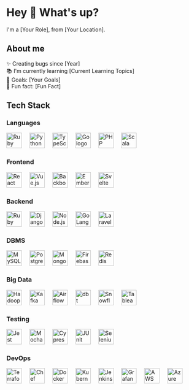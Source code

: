 <h1 align="left">Hey 👋 What's up?</h1>

<p align="left">I'm a [Your Role], from [Your Location].</p>

<h2 align="left">About me</h2>

<p align="left">✨ Creating bugs since [Year]<br>📚 I'm currently learning [Current Learning Topics]<br>🎯 Goals: [Your Goals]<br>🎲 Fun fact: [Fun Fact]</p>

<h2 align="left">Tech Stack</h2>

<h3 align="left">Languages</h3>

<div align="left">
  <img src="https://cdn.jsdelivr.net/gh/devicons/devicon/icons/ruby/ruby-original.svg" height="40" alt="Ruby logo" />
  <img width="12" />
  <img src="https://cdn.jsdelivr.net/gh/devicons/devicon/icons/python/python-original.svg" height="40" alt="Python logo" />
  <img width="12" />
  <img src="https://cdn.jsdelivr.net/gh/devicons/devicon/icons/typescript/typescript-original.svg" height="40" alt="TypeScript logo" />
  <img width="12" />
  <img src="https://cdn.jsdelivr.net/gh/devicons/devicon/icons/go/go-original.svg" height="40" alt="Go logo" />
  <img width="12" />
  <img src="https://cdn.jsdelivr.net/gh/devicons/devicon/icons/php/php-original.svg" height="40" alt="PHP logo" />
  <img width="12" />
  <img src="https://cdn.jsdelivr.net/gh/devicons/devicon/icons/scala/scala-original.svg" height="40" alt="Scala logo" />
</div>

<h3 align="left">Frontend</h3>

<div align="left">
  <img src="https://cdn.jsdelivr.net/gh/devicons/devicon/icons/react/react-original.svg" height="40" alt="React logo" />
  <img width="12" />
  <img src="https://cdn.jsdelivr.net/gh/devicons/devicon/icons/vuejs/vuejs-original.svg" height="40" alt="Vue.js logo" />
  <img width="12" />
  <img src="https://cdn.jsdelivr.net/gh/devicons/devicon/icons/backbone/backbone-original.svg" height="40" alt="Backbone.js logo" />
  <img width="12" />
  <img src="https://cdn.jsdelivr.net/gh/devicons/devicon/icons/ember/ember-original.svg" height="40" alt="Ember.js logo" />
  <img width="12" />
  <img src="https://cdn.jsdelivr.net/gh/devicons/devicon/icons/svelte/svelte-original.svg" height="40" alt="Svelte logo" />
</div>

<h3 align="left">Backend</h3>

<div align="left">
  <img src="https://cdn.jsdelivr.net/gh/devicons/devicon/icons/rails/rails-original.svg" height="40" alt="Ruby on Rails logo" />
  <img width="12" />
  <img src="https://cdn.jsdelivr.net/gh/devicons/devicon/icons/django/django-original.svg" height="40" alt="Django logo" />
  <img width="12" />
  <img src="https://cdn.jsdelivr.net/gh/devicons/devicon/icons/nodejs/nodejs-original.svg" height="40" alt="Node.js logo" />
  <img width="12" />
  <img src="https://cdn.jsdelivr.net/gh/devicons/devicon/icons/go/go-original.svg" height="40" alt="GoLang logo" />
  <img width="12" />
  <img src="https://cdn.jsdelivr.net/gh/devicons/devicon/icons/laravel/laravel-plain.svg" height="40" alt="Laravel logo" />
</div>

<h3 align="left">DBMS</h3>

<div align="left">
  <img src="https://cdn.jsdelivr.net/gh/devicons/devicon/icons/mysql/mysql-original.svg" height="40" alt="MySQL logo" />
  <img width="12" />
  <img src="https://cdn.jsdelivr.net/gh/devicons/devicon/icons/postgresql/postgresql-original.svg" height="40" alt="PostgreSQL logo" />
  <img width="12" />
  <img src="https://cdn.jsdelivr.net/gh/devicons/devicon/icons/mongodb/mongodb-original.svg" height="40" alt="MongoDB logo" />
  <img width="12" />
  <img src="https://cdn.jsdelivr.net/gh/devicons/devicon/icons/firebase/firebase-plain.svg" height="40" alt="Firebase logo" />
  <img width="12" />
  <img src="https://cdn.jsdelivr.net/gh/devicons/devicon/icons/redis/redis-original.svg" height="40" alt="Redis logo" />
</div>

<h3 align="left">Big Data</h3>

<div align="left">
  <img src="https://cdn.jsdelivr.net/gh/devicons/devicon/icons/hadoop/hadoop-original.svg" height="40" alt="Hadoop logo" />
  <img width="12" />
  <img src="https://cdn.jsdelivr.net/gh/devicons/devicon/icons/kafka/kafka-original.svg" height="40" alt="Kafka logo" />
  <img width="12" />
  <img src="https://cdn.jsdelivr.net/gh/devicons/devicon/icons/airflow/airflow-original.svg" height="40" alt="Airflow logo" />
  <img width="12" />
  <img src="https://cdn.jsdelivr.net/gh/devicons/devicon/icons/dbt/dbt-original.svg" height="40" alt="dbt logo" />
  <img width="12" />
  <img src="https://cdn.jsdelivr.net/gh/devicons/devicon/icons/snowflake/snowflake-original.svg" height="40" alt="Snowflake logo" />
  <img width="12" />
  <img src="https://cdn.jsdelivr.net/gh/devicons/devicon/icons/tableau/tableau-original.svg" height="40" alt="Tableau logo" />
</div>

<h3 align="left">Testing</h3>

<div align="left">
  <img src="https://cdn.jsdelivr.net/gh/devicons/devicon/icons/jest/jest-plain.svg" height="40" alt="Jest logo" />
  <img width="12" />
  <img src="https://cdn.jsdelivr.net/gh/devicons/devicon/icons/mocha/mocha-plain.svg" height="40" alt="Mocha logo" />
  <img width="12" />
  <img src="https://cdn.jsdelivr.net/gh/devicons/devicon/icons/cypress/cypress-original.svg" height="40" alt="Cypress logo" />
  <img width="12" />
  <img src="https://cdn.jsdelivr.net/gh/devicons/devicon/icons/junit/junit-original.svg" height="40" alt="JUnit logo" />
  <img width="12" />
  <img src="https://cdn.jsdelivr.net/gh/devicons/devicon/icons/selenium/selenium-original.svg" height="40" alt="Selenium logo" />
</div>

<h3 align="left">DevOps</h3>

<div align="left">
  <img src="https://cdn.jsdelivr.net/gh/devicons/devicon/icons/terraform/terraform-original.svg" height="40" alt="Terraform logo" />
  <img width="12" />
  <img src="https://cdn.jsdelivr.net/gh/devicons/devicon/icons/chef/chef-original.svg" height="40" alt="Chef logo" />
  <img width="12" />
  <img src="https://cdn.jsdelivr.net/gh/devicons/devicon/icons/docker/docker-original.svg" height="40" alt="Docker logo" />
  <img width="12" />
  <img src="https://cdn.jsdelivr.net/gh/devicons/devicon/icons/kubernetes/kubernetes-original.svg" height="40" alt="Kubernetes logo" />
  <img width="12" />
  <img src="https://cdn.jsdelivr.net/gh/devicons/devicon/icons/jenkins/jenkins-original.svg" height="40" alt="Jenkins logo" />
  <img width="12" />
  <img src="https://cdn.jsdelivr.net/gh/devicons/devicon/icons/grafana/grafana-original.svg" height="40" alt="Grafana logo" />
  <img width="12" />
  <img src="https://cdn.jsdelivr.net/gh/devicons/devicon/icons/amazonwebservices/amazonwebservices-original.svg" height="40" alt="AWS logo" />
  <img width="12" />
  <img src="https://cdn.jsdelivr.net/gh/devicons/devicon/icons/azure/azure-original.svg" height="40" alt="Azure logo" />
</div>
